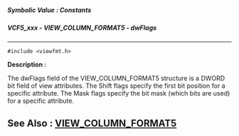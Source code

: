 ##### Symbolic Value : Constants
##### VCF5_xxx - VIEW_COLUMN_FORMAT5 - dwFlags
---
```
#include <viewfmt.h>
```
**Description :**

The dwFlags field of the VIEW_COLUMN_FORMAT5 structure is a DWORD bit field of 
view attributes.  The Shift flags specify the first bit position for a specific 
attribute.  The Mask flags specify the bit mask (which bits are used) for a 
specific attribute.

**See Also :**
[VIEW_COLUMN_FORMAT5](/reference/Data/VIEW_COLUMN_FORMAT5)
---
